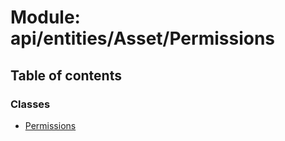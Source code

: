 # Module: api/entities/Asset/Permissions

## Table of contents

### Classes

- [Permissions](../wiki/api.entities.Asset.Permissions.Permissions)
